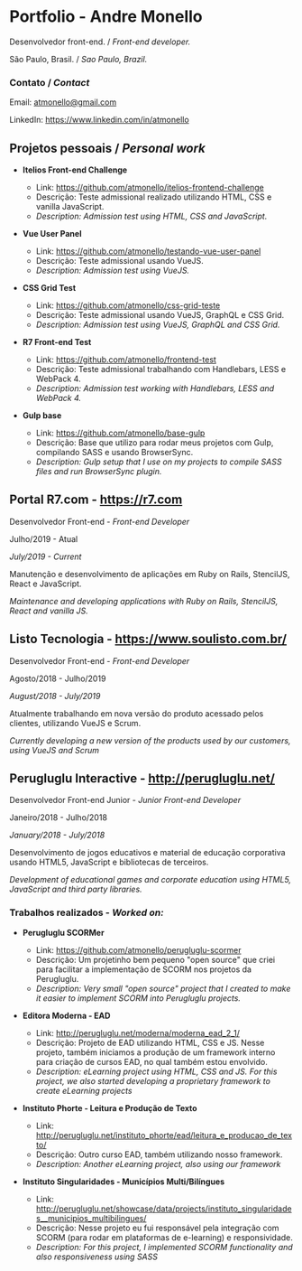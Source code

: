 # Portfolio - Andre Monello

Desenvolvedor front-end. / *Front-end developer.*

São Paulo, Brasil. / *Sao Paulo, Brazil.*

### Contato / *Contact*
Email: atmonello@gmail.com 

LinkedIn: https://www.linkedin.com/in/atmonello


## Projetos pessoais / *Personal work*

- **Itelios Front-end Challenge**
  - Link: https://github.com/atmonello/itelios-frontend-challenge
  - Descrição: Teste admissional realizado utilizando HTML, CSS e vanilla JavaScript.
  - *Description: Admission test using HTML, CSS and JavaScript.*
  
- **Vue User Panel**
  - Link: https://github.com/atmonello/testando-vue-user-panel
  - Descrição: Teste admissional usando VueJS.
  - *Description: Admission test using VueJS.*
  
- **CSS Grid Test**
  - Link: https://github.com/atmonello/css-grid-teste
  - Descrição: Teste admissional usando VueJS, GraphQL e CSS Grid.
  - *Description: Admission test using VueJS, GraphQL and CSS Grid.*
  
- **R7 Front-end Test**
  - Link: https://github.com/atmonello/frontend-test
  - Descrição: Teste admissional trabalhando com Handlebars, LESS e WebPack 4.
  - *Description: Admission test working with Handlebars, LESS and WebPack 4.*
  
- **Gulp base**
  - Link: https://github.com/atmonello/base-gulp
  - Descrição: Base que utilizo para rodar meus projetos com Gulp, compilando SASS e usando BrowserSync.
  - *Description: Gulp setup that I use on my projects to compile SASS files and run BrowserSync plugin.*
  
## Portal R7.com - https://r7.com

Desenvolvedor Front-end - *Front-end Developer*

Julho/2019 - Atual

*July/2019 - Current*

Manutenção e desenvolvimento de aplicações em Ruby on Rails, StencilJS, React e JavaScript.

*Maintenance and developing applications with Ruby on Rails, StencilJS, React and vanilla JS.*
  
## Listo Tecnologia - https://www.soulisto.com.br/

Desenvolvedor Front-end - *Front-end Developer*

Agosto/2018 - Julho/2019

*August/2018 - July/2019*

Atualmente trabalhando em nova versão do produto acessado pelos clientes, utilizando VueJS e Scrum.

*Currently developing a new version of the products used by our customers, using VueJS and Scrum*
  
## Perugluglu Interactive - http://perugluglu.net/

Desenvolvedor Front-end Junior - *Junior Front-end Developer*

Janeiro/2018 - Julho/2018

*January/2018 - July/2018*

Desenvolvimento de jogos educativos e material de educação corporativa usando HTML5, JavaScript e bibliotecas de terceiros.

*Development of educational games and corporate education using HTML5, JavaScript and third party libraries.*

### Trabalhos realizados - *Worked on:*

- **Perugluglu SCORMer**
  - Link: https://github.com/atmonello/perugluglu-scormer
  - Descrição: Um projetinho bem pequeno "open source" que criei para facilitar a implementação de SCORM nos projetos da Perugluglu.
  - *Description: Very small "open source" project that I created to make it easier to implement SCORM into Perugluglu projects.*
  
- **Editora Moderna - EAD**
  - Link: http://perugluglu.net/moderna/moderna_ead_2_1/
  - Descrição: Projeto de EAD utilizando HTML, CSS e JS. Nesse projeto, também iniciamos a produção de um framework interno para criação de cursos EAD, no qual também estou envolvido.
  - *Description: eLearning project using HTML, CSS and JS. For this project, we also started developing a proprietary framework to create eLearning projects*
  
- **Instituto Phorte - Leitura e Produção de Texto**
  - Link: http://perugluglu.net/instituto_phorte/ead/leitura_e_producao_de_texto/
  - Descrição: Outro curso EAD, também utilizando nosso framework.
  - *Description: Another eLearning project, also using our framework*
  
- **Instituto Singularidades - Municípios Multi/Bilíngues**
  - Link: http://perugluglu.net/showcase/data/projects/instituto_singularidades__municipios_multibilingues/
  - Descrição: Nesse projeto eu fui responsável pela integração com SCORM (para rodar em plataformas de e-learning) e responsividade.
  - *Description: For this project, I implemented SCORM functionality and also responsiveness using SASS*

